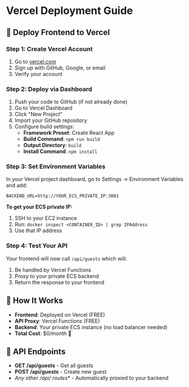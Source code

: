 # Vercel Deployment Guide

## 🚀 Deploy Frontend to Vercel

### Step 1: Create Vercel Account
1. Go to [vercel.com](https://vercel.com)
2. Sign up with GitHub, Google, or email
3. Verify your account

### Step 2: Deploy via Dashboard
1. Push your code to GitHub (if not already done)
2. Go to Vercel Dashboard
3. Click "New Project"
4. Import your GitHub repository
5. Configure build settings:
   - **Framework Preset**: Create React App
   - **Build Command**: `npm run build`
   - **Output Directory**: `build`
   - **Install Command**: `npm install`

### Step 3: Set Environment Variables
In your Vercel project dashboard, go to Settings → Environment Variables and add:

```
BACKEND_URL=http://YOUR_ECS_PRIVATE_IP:3001
```

**To get your ECS private IP:**
1. SSH to your EC2 instance
2. Run: `docker inspect <CONTAINER_ID> | grep IPAddress`
3. Use that IP address

### Step 4: Test Your API
Your frontend will now call `/api/guests` which will:
1. Be handled by Vercel Functions
2. Proxy to your private ECS backend
3. Return the response to your frontend

## 🔧 How It Works

- **Frontend**: Deployed on Vercel (FREE)
- **API Proxy**: Vercel Functions (FREE)
- **Backend**: Your private ECS instance (no load balancer needed)
- **Total Cost**: $0/month 🎉

## 📝 API Endpoints

- **GET /api/guests** - Get all guests
- **POST /api/guests** - Create new guest
- **Any other /api/* routes** - Automatically proxied to your backend
